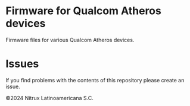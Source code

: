 # Firmware for Qualcom Atheros devices

Firmware files for various Qualcom Atheros devices.

# Issues
If you find problems with the contents of this repository please create an issue.

©2024 Nitrux Latinoamericana S.C.
